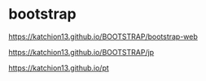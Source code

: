 # bootstrap

https://katchion13.github.io/BOOTSTRAP/bootstrap-web

https://katchion13.github.io/BOOTSTRAP/jp

https://katchion13.github.io/pt



